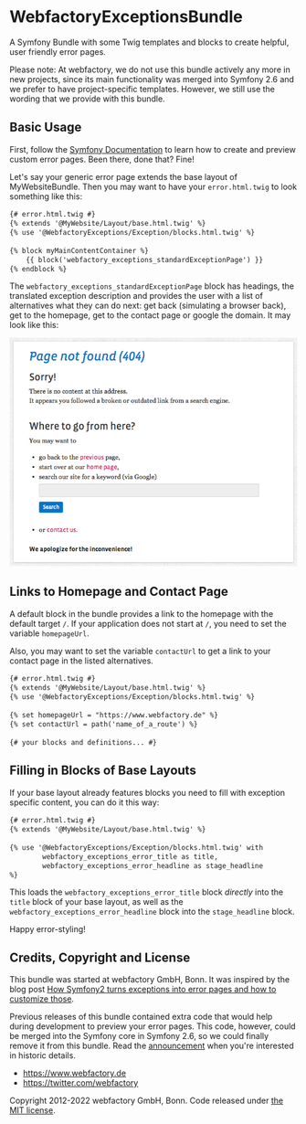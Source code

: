 # WebfactoryExceptionsBundle

A Symfony Bundle with some Twig templates and blocks to create helpful, user friendly error pages.

Please note: At webfactory, we do not use this bundle actively any more in new projects, since its main functionality was merged into Symfony 2.6 and we prefer to have project-specific templates. However, we still use the wording that we provide with this bundle.

## Basic Usage

First, follow the [Symfony Documentation](https://symfony.com/doc/current/controller/error_pages.html) to learn how to create and preview custom error pages. Been there, done that? Fine!

Let's say your generic error page extends the base layout of MyWebsiteBundle. Then you may want to have your
`error.html.twig` to look something like this:

    {# error.html.twig #}
    {% extends '@MyWebsite/Layout/base.html.twig' %}
    {% use '@WebfactoryExceptions/Exception/blocks.html.twig' %}

    {% block myMainContentContainer %}
        {{ block('webfactory_exceptions_standardExceptionPage') }}
    {% endblock %}

The `webfactory_exceptions_standardExceptionPage` block has headings, the translated exception description and provides
the user with a list of alternatives what they can do next: get back (simulating a browser back), get to the homepage,
get to the contact page or google the domain. It may look like this:

![Sample rendering of the webfactory_exceptions_standardExceptionPage block](src/Resources/doc/images/webfactory_exceptions_standardExceptionPage-example.png)

## Links to Homepage and Contact Page

A default block in the bundle provides a link to the homepage with the default target `/`. If your application does not
start at `/`, you need to set the variable `homepageUrl`.

Also, you may want to set the variable `contactUrl` to get a link to your contact page in the listed alternatives.

    {# error.html.twig #}
    {% extends '@MyWebsite/Layout/base.html.twig' %}
    {% use '@WebfactoryExceptions/Exception/blocks.html.twig' %}

    {% set homepageUrl = "https://www.webfactory.de" %}
    {% set contactUrl = path('name_of_a_route') %}

    {# your blocks and definitions... #}

## Filling in Blocks of Base Layouts

If your base layout already features blocks you need to fill with exception specific content, you can do it this way:

    {# error.html.twig #}
    {% extends '@MyWebsite/Layout/base.html.twig' %}

    {% use '@WebfactoryExceptions/Exception/blocks.html.twig' with
            webfactory_exceptions_error_title as title,
            webfactory_exceptions_error_headline as stage_headline
    %}

This loads the `webfactory_exceptions_error_title` block *directly* into the `title` block of your base layout, as well
as the `webfactory_exceptions_error_headline` block into the `stage_headline` block.

Happy error-styling!

## Credits, Copyright and License

This bundle was started at webfactory GmbH, Bonn. It was inspired by the blog post [How Symfony2 turns exceptions into error pages and how to customize those](https://www.webfactory.de/blog/symfony2-exception-handling-and-custom-error-pages-explained).

Previous releases of this bundle contained extra code that would help during development to preview your error pages. This code, however, could be merged into the Symfony core in Symfony 2.6, so we could finally remove it from this bundle. Read the [announcement](https://symfony.com/blog/new-in-symfony-2-6-error-page-previews) when you're interested in historic details.

- <https://www.webfactory.de>
- <https://twitter.com/webfactory>

Copyright 2012-2022 webfactory GmbH, Bonn. Code released under [the MIT license](LICENSE).
